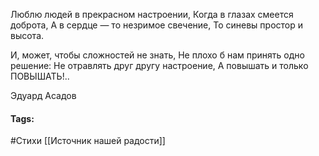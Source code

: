 Люблю людей в прекрасном настроении,
Когда в глазах смеется доброта,
А в сердце — то незримое свечение,
То синевы простор и высота.

И, может, чтобы сложностей не знать,
Не плохо б нам принять одно решение:
Не отравлять друг другу настроение,
А повышать и только ПОВЫШАТЬ!..

Эдуард Асадов


#### Tags: 
#Стихи
[[Источник нашей радости]]